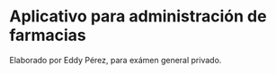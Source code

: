 # Aplicativo para administración de farmacias

Elaborado por Eddy Pérez, para exámen general privado.
